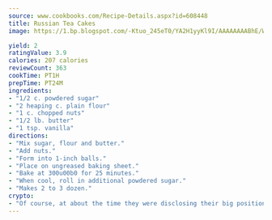```yaml
---
source: www.cookbooks.com/Recipe-Details.aspx?id=608448
title: Russian Tea Cakes
image: https://1.bp.blogspot.com/-Ktuo_245eT0/YA2H1yyKl9I/AAAAAAAABhE/WMoqSq2tWOcgMkPaLYZ-49h8pVDUUwFCQCLcBGAsYHQ/s307/5.png

yield: 2
ratingValue: 3.9
calories: 207 calories
reviewCount: 363
cookTime: PT1H
prepTime: PT24M
ingredients:
- "1/2 c. powdered sugar"
- "2 heaping c. plain flour"
- "1 c. chopped nuts"
- "1/2 lb. butter"
- "1 tsp. vanilla"
directions:
- "Mix sugar, flour and butter."
- "Add nuts."
- "Form into 1-inch balls."
- "Place on ungreased baking sheet."
- "Bake at 300u00b0 for 25 minutes."
- "When cool, roll in additional powdered sugar."
- "Makes 2 to 3 dozen."
crypto:
- "Of course, at about the time they were disclosing their big position, Bitcoin started to crash."
---
```


